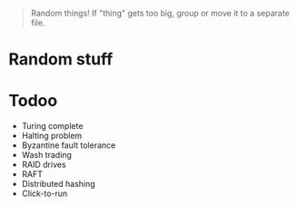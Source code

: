 > Random things! If "thing" gets too big, group or move it to a separate file.

# Random stuff



# Todoo
- Turing complete  
- Halting problem  
- Byzantine fault tolerance  
- Wash trading  
- RAID drives  
- RAFT  
- Distributed hashing  
- Click-to-run